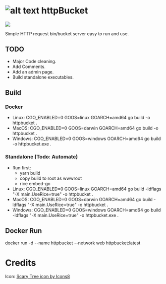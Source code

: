 

[logo]: https://img.icons8.com/dusk/64/000000/scary-tree--v2.png "httpBucket"

# ![alt text][logo] httpBucket
![](https://github.com/ravndaa/spuky/workflows/Docker%20Image%20CI/badge.svg)


Simple HTTP request bin/bucket server easy to run and use.


## TODO
 - Major Code cleaning.
 - Add Comments.
 - Add an admin page.
 - Build standalone executables.


## Build

### Docker
- Linux: CGO_ENABLED=0 GOOS=linux GOARCH=amd64 go build -o httpbucket .
- MacOS: CGO_ENABLED=0 GOOS=darwin GOARCH=amd64 go build -o httpbucket .
- Windows: CGO_ENABLED=0 GOOS=windows GOARCH=amd64 go build -o httpbucket.exe .

### Standalone (Todo: Automate)
- Run first:
    - yarn build
    - copy build to root as wwwroot
    - rice embed-go
- Linux: CGO_ENABLED=0 GOOS=linux GOARCH=amd64 go build -ldflags "-X main.UseRice=true" -o httpbucket .
- MacOS: CGO_ENABLED=0 GOOS=darwin GOARCH=amd64 go build -ldflags "-X main.UseRice=true" -o httpbucket .
- Windows: CGO_ENABLED=0 GOOS=windows GOARCH=amd64 go build -ldflags "-X main.UseRice=true" -o httpbucket.exe .

## Docker Run
docker run -d --name httpbucket --network web httpbucket:latest



# Credits

Icon: <a href="https://icons8.com/icon/nPJ-vAuEzUMX/scary-tree">Scary Tree icon by Icons8</a>